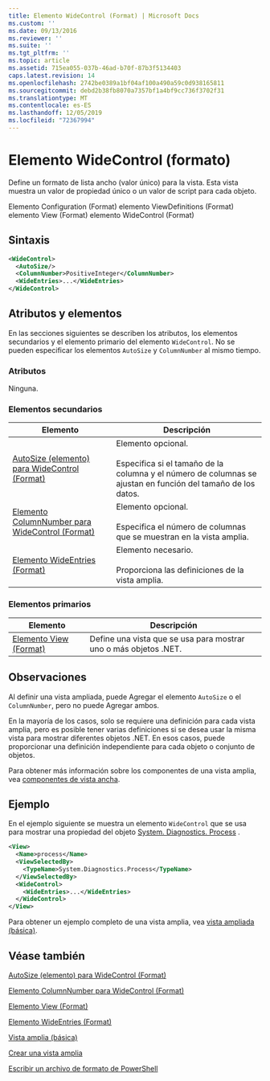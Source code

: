 ```yaml
---
title: Elemento WideControl (Format) | Microsoft Docs
ms.custom: ''
ms.date: 09/13/2016
ms.reviewer: ''
ms.suite: ''
ms.tgt_pltfrm: ''
ms.topic: article
ms.assetid: 715ea055-037b-46ad-b70f-87b3f5134403
caps.latest.revision: 14
ms.openlocfilehash: 2742be0389a1bf04af100a490a59c0d938165811
ms.sourcegitcommit: debd2b38fb8070a7357bf1a4bf9cc736f3702f31
ms.translationtype: MT
ms.contentlocale: es-ES
ms.lasthandoff: 12/05/2019
ms.locfileid: "72367994"
---
```

# <a name="widecontrol-element-format"></a>Elemento WideControl (formato)

Define un formato de lista ancho (valor único) para la vista. Esta vista muestra un valor de propiedad único o un valor de script para cada objeto.

Elemento Configuration (Format) elemento ViewDefinitions (Format) elemento View (Format) elemento WideControl (Format)

## <a name="syntax"></a>Sintaxis

```xml
<WideControl>
  <AutoSize/>
  <ColumnNumber>PositiveInteger</ColumnNumber>
  <WideEntries>...</WideEntries>
</WideControl>
```

## <a name="attributes-and-elements"></a>Atributos y elementos

En las secciones siguientes se describen los atributos, los elementos secundarios y el elemento primario del elemento `WideControl`. No se pueden especificar los elementos `AutoSize` y `ColumnNumber` al mismo tiempo.

### <a name="attributes"></a>Atributos

Ninguna.

### <a name="child-elements"></a>Elementos secundarios

|Elemento|Descripción|
|-------------|-----------------|
|[AutoSize (elemento) para WideControl (Format)](./autosize-element-for-widecontrol-format.md)|Elemento opcional.<br /><br /> Especifica si el tamaño de la columna y el número de columnas se ajustan en función del tamaño de los datos.|
|[Elemento ColumnNumber para WideControl (Format)](./columnnumber-element-for-widecontrol-format.md)|Elemento opcional.<br /><br /> Especifica el número de columnas que se muestran en la vista amplia.|
|[Elemento WideEntries (Format)](./wideentries-element-for-widecontrol-format.md)|Elemento necesario.<br /><br /> Proporciona las definiciones de la vista amplia.|

### <a name="parent-elements"></a>Elementos primarios

|Elemento|Descripción|
|-------------|-----------------|
|[Elemento View (Format)](./view-element-format.md)|Define una vista que se usa para mostrar uno o más objetos .NET.|

## <a name="remarks"></a>Observaciones

Al definir una vista ampliada, puede Agregar el elemento `AutoSize` o el `ColumnNumber`, pero no puede Agregar ambos.

En la mayoría de los casos, solo se requiere una definición para cada vista amplia, pero es posible tener varias definiciones si se desea usar la misma vista para mostrar diferentes objetos .NET. En esos casos, puede proporcionar una definición independiente para cada objeto o conjunto de objetos.

Para obtener más información sobre los componentes de una vista amplia, vea [componentes de vista ancha](./creating-a-wide-view.md).

## <a name="example"></a>Ejemplo

En el ejemplo siguiente se muestra un elemento `WideControl` que se usa para mostrar una propiedad del objeto [System. Diagnostics. Process](/dotnet/api/System.Diagnostics.Process) .

```xml
<View>
  <Name>process</Name>
  <ViewSelectedBy>
    <TypeName>System.Diagnostics.Process</TypeName>
  </ViewSelectedBy>
  <WideControl>
    <WideEntries>...</WideEntries>
  </WideControl>
</View>
```

Para obtener un ejemplo completo de una vista amplia, vea [vista ampliada (básica)](./wide-view-basic.md).

## <a name="see-also"></a>Véase también

[AutoSize (elemento) para WideControl (Format)](./autosize-element-for-widecontrol-format.md)

[Elemento ColumnNumber para WideControl (Format)](./columnnumber-element-for-widecontrol-format.md)

[Elemento View (Format)](./view-element-format.md)

[Elemento WideEntries (Format)](./wideentries-element-for-widecontrol-format.md)

[Vista amplia (básica)](./wide-view-basic.md)

[Crear una vista amplia](./creating-a-wide-view.md)

[Escribir un archivo de formato de PowerShell](./writing-a-powershell-formatting-file.md)
